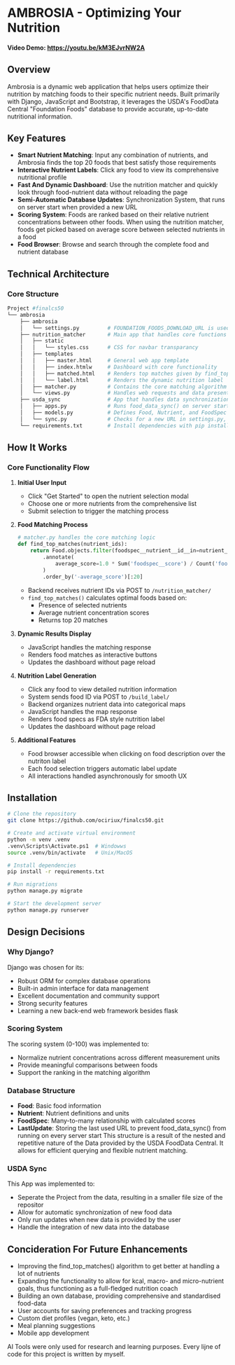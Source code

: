 # AMBROSIA - Optimizing Your Nutrition

#### Video Demo: https://youtu.be/kM3EJvrNW2A

## Overview
Ambrosia is a dynamic web application that helps users optimize their nutrition by matching foods to their specific nutrient needs. Built primarily with Django, JavaScript and Bootstrap, it leverages the USDA's FoodData Central "Foundation Foods" database to provide accurate, up-to-date nutritional information.

## Key Features
- **Smart Nutrient Matching**: Input any combination of nutrients, and Ambrosia finds the top 20 foods that best    satisfy those requirements
- **Interactive Nutrient Labels**: Click any food to view its comprehensive nutritional profile
- **Fast And Dynamic Dashboard**: Use the nutrition matcher and quickly look through food-nutrient data without reloading the page
- **Semi-Automatic Database Updates**: Synchronization System, that runs on server start when provided a new URL
- **Scoring System**: Foods are ranked based on their relative nutrient concentrations between other foods. When using the nutrition matcher, foods get picked based on average score between selected nutrients in a food
- **Food Browser**: Browse and search through the complete food and nutrient database

## Technical Architecture

### Core Structure
```bash
Project #finalcs50
└── ambrosia
    ├── ambrosia
    │   └── settings.py         # FOUNDATION_FOODS_DOWNLOAD_URL is used by food_data_sync()
    ├── nutrition_matcher       # Main app that handles core functions
    │   ├── static
    │   │   └── styles.css      # CSS for navbar transparancy 
    │   ├── templates           
    │   │   ├── master.html     # General web app template
    │   │   ├── index.htmlw     # Dashboard with core functionality
    │   │   ├── matched.html    # Renders top matches given by find_top_matches()
    │   │   └── label.html      # Renders the dynamic nutrition label
    │   ├── matcher.py          # Contains the core matching algorithm
    │   └── views.py            # Handles web requests and data presentation
    ├── usda_sync               # App that handles data synchronization
    │   ├── apps.py             # Runs food_data_sync() on server start
    │   ├── models.py           # Defines Food, Nutrient, and FoodSpec models
    │   └── sync.py             # Checks for a new URL in settings.py, downloads data, feeds data into models, rates food-nutrient combinations
    └── requirements.txt        # Install dependencies with pip install -r requirements.txt
```

## How It Works

### Core Functionality Flow
1. **Initial User Input**
   - Click "Get Started" to open the nutrient selection modal
   - Choose one or more nutrients from the comprehensive list
   - Submit selection to trigger the matching process

2. **Food Matching Process**
   ```python
   # matcher.py handles the core matching logic
   def find_top_matches(nutrient_ids):
       return Food.objects.filter(foodspec__nutrient__id__in=nutrient_ids)
           .annotate(
               average_score=1.0 * Sum('foodspec__score') / Count('foodspec__nutrient')
           )
           .order_by('-average_score')[:20]
   ```
   - Backend receives nutrient IDs via POST to `/nutrition_matcher/`
   - `find_top_matches()` calculates optimal foods based on:
     - Presence of selected nutrients
     - Average nutrient concentration scores
     - Returns top 20 matches

3. **Dynamic Results Display**
   - JavaScript handles the matching response
   - Renders food matches as interactive buttons
   - Updates the dashboard without page reload

4. **Nutrition Label Generation**
   - Click any food to view detailed nutrition information
   - System sends food ID via POST to `/build_label/`
   - Backend organizes nutrient data into categorical maps
   - JavaScript handles the map response
   - Renders food specs as FDA style nutrition label
   - Updates the dashboard without page reload

5. **Additional Features**
   - Food browser accessible when clicking on food description over the nutriton label
   - Each food selection triggers automatic label update
   - All interactions handled asynchronously for smooth UX

## Installation

```bash
# Clone the repository
git clone https://github.com/ociriux/finalcs50.git

# Create and activate virtual environment
python -m venv .venv
.venv\Scripts\Activate.ps1  # Windowws
source .venv/bin/activate   # Unix/MacOS

# Install dependencies
pip install -r requirements.txt

# Run migrations
python manage.py migrate

# Start the development server
python manage.py runserver
```

## Design Decisions

### Why Django?
Django was chosen for its:
- Robust ORM for complex database operations
- Built-in admin interface for data management
- Excellent documentation and community support
- Strong security features
- Learning a new back-end web framework besides flask

### Scoring System
The scoring system (0-100) was implemented to:
- Normalize nutrient concentrations across different measurement units
- Provide meaningful comparisons between foods
- Support the ranking in the matching algorithm

### Database Structure
- **Food**: Basic food information
- **Nutrient**: Nutrient definitions and units
- **FoodSpec**: Many-to-many relationship with calculated scores
- **LastUpdate**: Storing the last used URL to prevent food_data_sync() from running on every server start
This structure is a result of the nested and repetitive nature of the Data provided by the USDA FoodData Central. It allows for efficient querying and flexible nutrient matching.

### USDA Sync
This App was implemented to:
- Seperate the Project from the data, resulting in a smaller file size of the repositor
- Allow for automatic synchronization of new food data
- Only run updates when new data is provided by the user
- Handle the integration of new data into the database

## Concideration For Future Enhancements
- Improving the find_top_matches() algorithm to get better at handling a lot of nutrients
- Expanding the functionality to allow for kcal, macro- and micro-nutrient goals, thus functioning as a full-fledged nutrition coach
- Building an own database, providing comprehensive and standardised food-data
- User accounts for saving preferences and tracking progress
- Custom diet profiles (vegan, keto, etc.)
- Meal planning suggestions
- Mobile app development

AI Tools were only used for research and learning purposes. Every lijne of code for this project is written by myself.